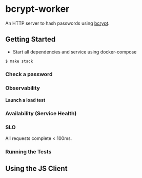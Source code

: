 # bcrypt-worker

An HTTP server to hash passwords using [bcrypt](https://en.wikipedia.org/wiki/Bcrypt). 

## Getting Started

- Start all dependencies and service using docker-compose
```
$ make stack
```

### Check a password


### Observability

#### Launch a load test

### Availability (Service Health)


### SLO 
All requests complete < 100ms.


### Running the Tests


## Using the JS Client
